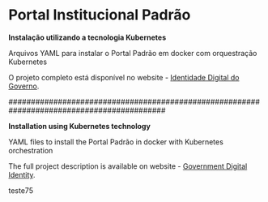 # Portal Institucional Padrão
**Instalação utilizando a tecnologia Kubernetes**

Arquivos YAML para instalar o Portal Padrão em docker com orquestração Kubernetes

O projeto completo está disponível no website - [Identidade Digital do Governo](https://identidade-digital-de-governo-plone.readthedocs.io/en/latest/).


###########################################################################################


**Installation using Kubernetes technology**

YAML files to install the Portal Padrão in docker with Kubernetes orchestration

The full project description is available on website - [Government Digital Identity](https://identidade-digital-de-governo-plone.readthedocs.io/en/latest/).

teste75